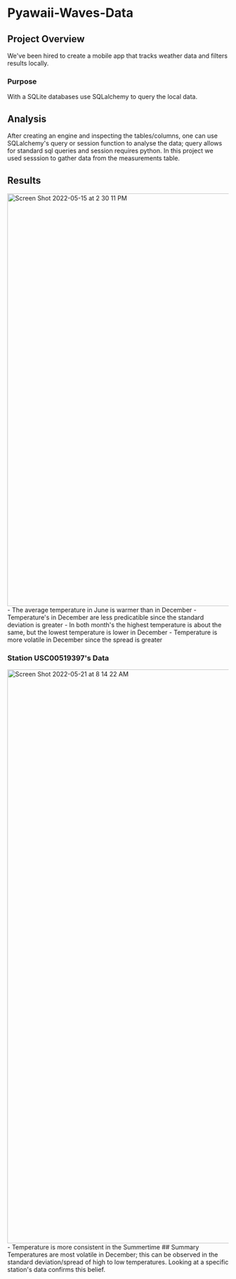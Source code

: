 # Pyawaii-Waves-Data
## Project Overview
We've been hired to create a mobile app that tracks weather data and filters results locally. 

### Purpose
With a SQLite databases use SQLalchemy to query the local data.

## Analysis
After creating an engine and inspecting the tables/columns, one can use SQLalchemy's query or session function to analyse the data; query allows for standard sql queries and session requires python. In this project we used sesssion to gather data from the measurements table.

## Results
<img width="939" alt="Screen Shot 2022-05-15 at 2 30 11 PM" src="https://user-images.githubusercontent.com/79609464/168492642-6c57d3be-2c78-4070-a6e3-3e22382d9c17.png">
- The average temperature in June is warmer than in December
  - Temperature's in December are less predicatible since the standard deviation is greater
- In both month's the highest temperature is about the same, but the lowest temperature is lower in December
  - Temperature is more volatile in December since the spread is greater

### Station USC00519397's Data
<img width="1306" alt="Screen Shot 2022-05-21 at 8 14 22 AM" src="https://user-images.githubusercontent.com/79609464/169655552-ae29fe15-495b-495b-82ce-88b89c3483bb.png">
- Temperature is more consistent in the Summertime
## Summary
Temperatures are most volatile in December; this can be observed in the standard deviation/spread of high to low temperatures. Looking at a specific station's data confirms this belief.

